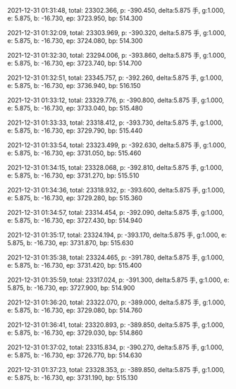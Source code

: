 2021-12-31 01:31:48, total: 23302.366, p: -390.450, delta:5.875 手, g:1.000, e: 5.875, b: -16.730, ep: 3723.950, bp: 514.300

2021-12-31 01:32:09, total: 23303.969, p: -390.320, delta:5.875 手, g:1.000, e: 5.875, b: -16.730, ep: 3724.080, bp: 514.300

2021-12-31 01:32:30, total: 23294.006, p: -393.860, delta:5.875 手, g:1.000, e: 5.875, b: -16.730, ep: 3723.740, bp: 514.700

2021-12-31 01:32:51, total: 23345.757, p: -392.260, delta:5.875 手, g:1.000, e: 5.875, b: -16.730, ep: 3736.940, bp: 516.150

2021-12-31 01:33:12, total: 23329.776, p: -390.800, delta:5.875 手, g:1.000, e: 5.875, b: -16.730, ep: 3733.040, bp: 515.480

2021-12-31 01:33:33, total: 23318.412, p: -393.730, delta:5.875 手, g:1.000, e: 5.875, b: -16.730, ep: 3729.790, bp: 515.440

2021-12-31 01:33:54, total: 23323.499, p: -392.630, delta:5.875 手, g:1.000, e: 5.875, b: -16.730, ep: 3731.050, bp: 515.460

2021-12-31 01:34:15, total: 23328.068, p: -392.810, delta:5.875 手, g:1.000, e: 5.875, b: -16.730, ep: 3731.270, bp: 515.510

2021-12-31 01:34:36, total: 23318.932, p: -393.600, delta:5.875 手, g:1.000, e: 5.875, b: -16.730, ep: 3729.280, bp: 515.360

2021-12-31 01:34:57, total: 23314.454, p: -392.090, delta:5.875 手, g:1.000, e: 5.875, b: -16.730, ep: 3727.430, bp: 514.940

2021-12-31 01:35:17, total: 23324.194, p: -393.170, delta:5.875 手, g:1.000, e: 5.875, b: -16.730, ep: 3731.870, bp: 515.630

2021-12-31 01:35:38, total: 23324.465, p: -391.780, delta:5.875 手, g:1.000, e: 5.875, b: -16.730, ep: 3731.420, bp: 515.400

2021-12-31 01:35:59, total: 23317.024, p: -391.300, delta:5.875 手, g:1.000, e: 5.875, b: -16.730, ep: 3727.900, bp: 514.900

2021-12-31 01:36:20, total: 23322.070, p: -389.000, delta:5.875 手, g:1.000, e: 5.875, b: -16.730, ep: 3729.080, bp: 514.760

2021-12-31 01:36:41, total: 23320.893, p: -389.850, delta:5.875 手, g:1.000, e: 5.875, b: -16.730, ep: 3729.030, bp: 514.860

2021-12-31 01:37:02, total: 23315.834, p: -390.270, delta:5.875 手, g:1.000, e: 5.875, b: -16.730, ep: 3726.770, bp: 514.630

2021-12-31 01:37:23, total: 23328.353, p: -389.850, delta:5.875 手, g:1.000, e: 5.875, b: -16.730, ep: 3731.190, bp: 515.130